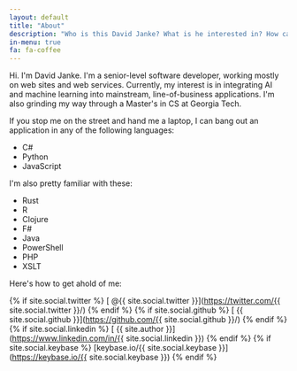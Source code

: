 ```yaml
---
layout: default
title: "About"
description: "Who is this David Janke? What is he interested in? How can you get in touch with him?"
in-menu: true
fa: fa-coffee
---
```


Hi. I'm David Janke. I'm a senior-level software developer, working mostly on web sites and web services. Currently, my interest is in integrating AI and machine learning into mainstream, line-of-business applications. I'm also grinding my way through a Master's in CS at Georgia Tech.

If you stop me on the street and hand me a laptop, I can bang out an application in any of the following languages:

- C#
- Python
- JavaScript

I'm also pretty familiar with these:

- Rust
- R
- Clojure
- F#
- Java
- PowerShell
- PHP
- XSLT

Here's how to get ahold of me:

{% if site.social.twitter %}
[<i class="fa fa-twitter fa-3x" title="Twitter"></i> @{{ site.social.twitter }}](https://twitter.com/{{ site.social.twitter }}/)
{% endif %}
{% if site.social.github %}
[<i class="fa fa-github fa-3x" title="GitHub"></i> {{ site.social.github }}](https://github.com/{{ site.social.github }}/)
{% endif %}
{% if site.social.linkedin %}
[<i class="fa fa-linkedin-square fa-3x" title="LinkedIn"></i> {{ site.author }}](https://www.linkedin.com/in/{{ site.social.linkedin }})
{% endif %}
{% if site.social.keybase %}
[keybase.io/{{ site.social.keybase }}](https://keybase.io/{{ site.social.keybase }})
{% endif %}